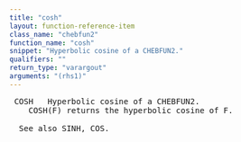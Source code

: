 ```yaml
---
title: "cosh"
layout: function-reference-item
class_name: "chebfun2"
function_name: "cosh"
snippet: "Hyperbolic cosine of a CHEBFUN2."
qualifiers: ""
return_type: "varargout"
arguments: "(rhs1)"
---
```


<pre class="help-text"> COSH   Hyperbolic cosine of a CHEBFUN2.
    COSH(F) returns the hyperbolic cosine of F.
  
  See also SINH, COS.
</pre>